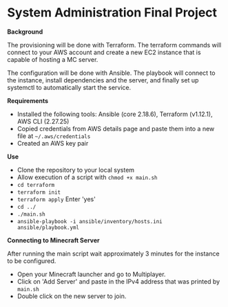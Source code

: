 # System Administration Final Project

**Background**  
  
The provisioning will be done with Terraform. The terraform commands will connect to your AWS account and create a new EC2 instance that is capable of hosting a MC server.  
  
The configuration will be done with Ansible. The playbook will connect to the instance, install dependencies and the server, and finally set up systemctl to automatically start the service.   
  

**Requirements**  
  
- Installed the following tools: Ansible (core 2.18.6), Terraform (v1.12.1), AWS CLI (2.27.25) 
- Copied credentials from AWS details page and paste them into a new file at `~/.aws/credentials`
- Created an AWS key pair 

**Use**  

- Clone the repository to your local system  
- Allow execution of a script with `chmod +x main.sh`  
- `cd terraform`
- `terraform init`
- `terraform apply`  Enter 'yes'
- `cd ../`
- `./main.sh`
- `ansible-playbook -i ansible/inventory/hosts.ini ansible/playbook.yml`
  
**Connecting to Minecraft Server**  

After running the main script wait approximately 3 minutes for the instance to be configured.  
- Open your Minecraft launcher and go to Multiplayer.  
- Click on 'Add Server' and paste in the IPv4 address that was printed by `main.sh`  
- Double click on the new server to join.  

